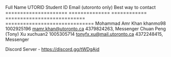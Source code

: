 Full Name		UTORID		Student ID	Email (utoronto only) 		Best way to contact
=====================	==============	============	===========================	==============================
Mohammad Amr Khan	khanmo98	1002925196	mamr.khan@utoronto.ca		4379824263, Messenger
Chuan Peng (Tony) Xu	xuchuan2	1005305714	tonyfx.xu@mail.utoronto.ca	4372248415, Messenger






Discord Server - https://discord.gg/tWDgAjd
